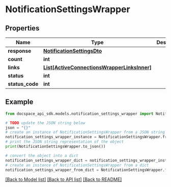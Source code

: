 # NotificationSettingsWrapper

## Properties

Name | Type | Description | Notes
------------ | ------------- | ------------- | -------------
**response** | [**NotificationSettingsDto**](NotificationSettingsDto.md) |  | [optional] 
**count** | **int** |  | [optional] 
**links** | [**List[ActiveConnectionsWrapperLinksInner]**](ActiveConnectionsWrapperLinksInner.md) |  | [optional] 
**status** | **int** |  | [optional] 
**status_code** | **int** |  | [optional] 

## Example

```python
from docspace_api_sdk.models.notification_settings_wrapper import NotificationSettingsWrapper

# TODO update the JSON string below
json = "{}"
# create an instance of NotificationSettingsWrapper from a JSON string
notification_settings_wrapper_instance = NotificationSettingsWrapper.from_json(json)
# print the JSON string representation of the object
print(NotificationSettingsWrapper.to_json())

# convert the object into a dict
notification_settings_wrapper_dict = notification_settings_wrapper_instance.to_dict()
# create an instance of NotificationSettingsWrapper from a dict
notification_settings_wrapper_from_dict = NotificationSettingsWrapper.from_dict(notification_settings_wrapper_dict)
```
[[Back to Model list]](../README.md#documentation-for-models) [[Back to API list]](../README.md#documentation-for-api-endpoints) [[Back to README]](../README.md)


